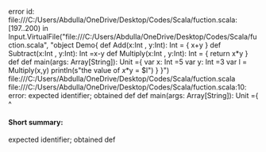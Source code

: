 error id: file:///C:/Users/Abdulla/OneDrive/Desktop/Codes/Scala/fuction.scala:[197..200) in Input.VirtualFile("file:///C:/Users/Abdulla/OneDrive/Desktop/Codes/Scala/fuction.scala", "object Demo{
    def Add(x:Int , y:Int): Int = {
        x+y
    }
    def Subtract(x:Int , y:Int): Int =x-y
    def Multiply(x:Int , y:Int): Int = {
        return x*y
    }
    def 
    def main(args: Array[String]): Unit ={
        var x: Int =5
        var y: Int =3
        var l = Multiply(x,y)
        println(s"the value of $x*$y = $l")
    }
}")
file:///C:/Users/Abdulla/OneDrive/Desktop/Codes/Scala/fuction.scala
file:///C:/Users/Abdulla/OneDrive/Desktop/Codes/Scala/fuction.scala:10: error: expected identifier; obtained def
    def main(args: Array[String]): Unit ={
    ^
#### Short summary: 

expected identifier; obtained def